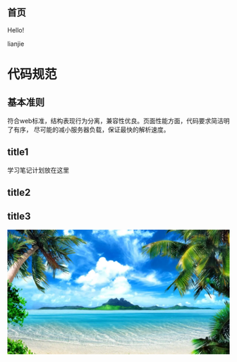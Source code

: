 首页
---

<demo-1/>

Hello!
<script>
  console.log('ceshi')
</script>
lianjie
<OutboundLink />
# 代码规范
## 基本准则
符合web标准，结构表现行为分离，兼容性优良。页面性能方面，代码要求简洁明了有序， 尽可能的减小服务器负载，保证最快的解析速度。

## title1
学习笔记计划放在这里

## title2

## title3
![An image](./static/img/fengjing.jpeg)


